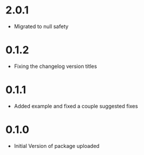 # 2.0.1
* Migrated to null safety

# 0.1.2
* Fixing the changelog version titles

# 0.1.1
* Added example and fixed a couple suggested fixes

# 0.1.0
* Initial Version of package uploaded
